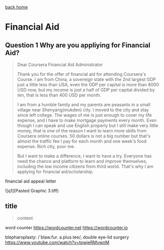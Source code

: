 [back home](../index.md)
# Financial Aid

## Question 1 Why are you appliying for Financial Aid?

> Dear Coursera Financial Aid Administrator
> 
> Thank you for the offer of financial aid for attending Coursera's Course.
> I am from China, a sovereign state with the 2nd largest GDP just a little less than USA, even the GDP per capital is more than 8000 USD now, but my income is just a half of GDP per capital divided by ten, that is less than 400 USD per month.
> 
> I am from a humble family and my parents are peasants in a small village near Shenyang(mukden) city. I moved to the city and stay since left college.
> The wages of me is just enough to cover my life expense, and I have to make mortgage payments every month. 
> Even though I can speak and use English properly but I still make very little money, that is one of the reason I want to learn more skills from Coursera online courses.
> 50 dollars is not a big number but that's almost the traffic fee I pay for each month and one week's food expense. Rich city, poor me. 
> 
> But I want to make a difference, I want to have a try. Everyone has need the chance and platform to learn and improve themselves, including the low income citizens from third world. 
> That's why I am applying for financial aid/scholarship.


financial aid appeal letter



![q1](Pasted Graphic 3.tiff)


## title

> content

word counter
https://wordcounter.net
https://wordcounter.io

blepharoplasty: /`blaw.fur.  a.plus.tee/, double eye-lid surgery
https://www.youtube.com/watch?v=tpwjeRMvwnM